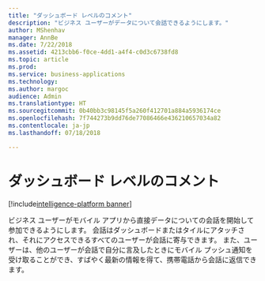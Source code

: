 ```yaml
---
title: "ダッシュボード レベルのコメント"
description: "ビジネス ユーザーがデータについて会話できるようにします。"
author: MShenhav
manager: AnnBe
ms.date: 7/22/2018
ms.assetid: 4213cbb6-f0ce-4dd1-a4f4-c0d3c6738fd8
ms.topic: article
ms.prod: 
ms.service: business-applications
ms.technology: 
ms.author: margoc
audience: Admin
ms.translationtype: HT
ms.sourcegitcommit: 0b40bb3c98145f5a260f412701a884a5936174ce
ms.openlocfilehash: 7f744273b9dd76de77086466e436210657034a82
ms.contentlocale: ja-jp
ms.lasthandoff: 07/18/2018

---
```

# <a name="dashboard-level-commenting"></a>ダッシュボード レベルのコメント

[!include[intelligence-platform banner](../../includes/intelligence-platform.md)]



ビジネス ユーザーがモバイル アプリから直接データについての会話を開始して参加できるようにします。 会話はダッシュボードまたはタイルにアタッチされ、それにアクセスできるすべてのユーザーが会話に寄与できます。 また、ユーザーは、他のユーザーが会話で自分に言及したときにモバイル プッシュ通知を受け取ることができ、すばやく最新の情報を得て、携帯電話から会話に返信できます。


